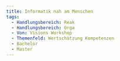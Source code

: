 ```yaml
---
title: Informatik nah am Menschen
tags:
  - Handlungsbereich: Reak
  - Handlungsbereich: Orga
  - Von: Visions Workshop
  - Themenfeld: Wertschätzung Kompetenzen
  - Bachelor
  - Master
---
```

